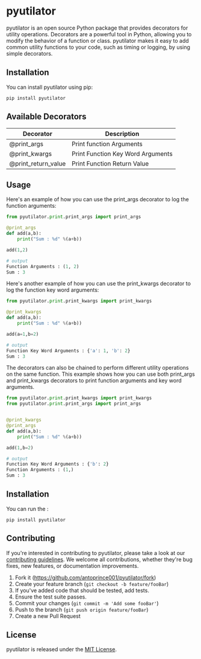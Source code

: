 # pyutilator

pyutilator is an open source Python package that provides decorators for utility operations. Decorators are a powerful tool in Python, allowing you to modify the behavior of a function or class. pyutilator makes it easy to add common utility functions to your code, such as timing or logging, by using simple decorators.

## Installation
You can install pyutilator using pip:

``` pip install pyutilator ```

## Available Decorators

  | Decorator | Description |
  | ----------- | ----------- |
  | @print_args | Print function Arguments |
  | @print_kwargs | Print Function Key Word Arguments |
  | @print_return_value | Print Function Return Value |
 

## Usage
Here's an example of how you can use the print_args decorator to log the function arguments:

```python
from pyutilator.print.print_args import print_args

@print_args
def add(a,b):
    print("Sum : %d" %(a+b))

add(1,2)
```

```python
# output
Function Arguments : (1, 2) 
Sum : 3
```

Here's another example of how you can use the print_kwargs decorator to log the function key word arguments:
```python
from pyutilator.print.print_kwargs import print_kwargs

@print_kwargs
def add(a,b):
    print("Sum : %d" %(a+b))

add(a=1,b=2)
```

```python
# output
Function Key Word Arguments : {'a': 1, 'b': 2}
Sum : 3
```

The decorators can also be chained to perform different utility operations on the same function. This example shows how you can use both print_args and print_kwargs decorators to print function arguments and key word arguments.
```python
from pyutilator.print.print_kwargs import print_kwargs
from pyutilator.print.print_args import print_args


@print_kwargs
@print_args
def add(a,b):
    print("Sum : %d" %(a+b))

add(1,b=2)
```

```python
# output
Function Key Word Arguments : {'b': 2}
Function Arguments : (1,) 
Sum : 3
```

## Installation
You can run the :

``` pip install pyutilator ```

## Contributing
If you're interested in contributing to pyutilator, please take a look at our [contributing guidelines](https://github.com/antoprince001/pyutilator/blob/main/CONTRIBUTION.md). We welcome all contributions, whether they're bug fixes, new features, or documentation improvements.

1. Fork it (<https://github.com/antoprince001/pyutilator/fork>)
2. Create your feature branch (`git checkout -b feature/fooBar`)
3. If you've added code that should be tested, add tests.
4. Ensure the test suite passes.
5. Commit your changes (`git commit -m 'Add some fooBar'`)
6. Push to the branch (`git push origin feature/fooBar`)
7. Create a new Pull Request


## License
pyutilator is released under the [MIT License](https://github.com/antoprince001/pyutilator/blob/main/LICENSE.md).



